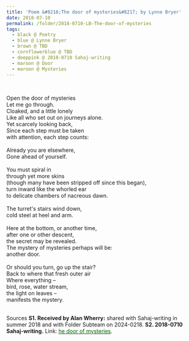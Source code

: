 ```yaml
---
title: 'Poem &#8216;The door of mysteries&#8217; by Lynne Bryer'
date: 2018-07-10
permalink: /folder/2018-0710-LB-The-door-of-mysteries
tags:
  - black @ Poetry
  - blue @ Lynne Bryer
  - brown @ TBD
  - cornflowerblue @ TBD
  - deeppink @ 2018-0710 Sahaj-writing
  - maroon @ Door
  - maroon @ Mysteries
---
```


<br>

<p>
Open the door of mysteries<br>
Let me go through.<br>
Cloaked, and a little lonely<br>
Like all who set out on journeys alone.<br>
Yet scarcely looking back,<br>
Since each step must be taken<br>
with attention, each step counts:<br>
<br>
Already you are elsewhere,<br>
Gone ahead of yourself.<br>
<br>
You must spiral in<br>
through yet more skins<br>
(though many have been stripped off since this began),<br>
turn inward like the whorled ear<br>
to delicate chambers of nacreous dawn.<br>
<br>
The turret's stairs wind down,<br>
cold steel at heel and arm.<br>
<br>
Here at the bottom, or another time,<br>
after one or other descent,<br>
the secret may be revealed.<br>
The mystery of mysteries perhaps will be:<br>
another door.<br>
<br>
Or should you turn, go up the stair?<br>
Back to where that fresh outer air<br>
Where everything –<br>
bird, rose, water stream,<br>
the light on leaves –<br>
manifests the mystery.<br>
</p>

<br>

<wave-list>
<list-title color="DarkSeaGreen" width="40">Sources</list-title>
  <list-item color="BlanchedAlmond"  width="285"><b> S1. Received by Alan Wherry:</b> shared with Sahaj-writing in summer 2018 and with Folder Subteam on 2024-0218.</list-item>
  <list-item color="Lavender" width="285"><b> S2. 2018-0710 Sahaj-writing.</b> Link: <a href="https://richpay.wixsite.com/sahaj-writing/forum/writings/the-door-of-mysteries"><font color="DarkGreen">he door of mysteries</font></a>.</list-item>
</wave-list>